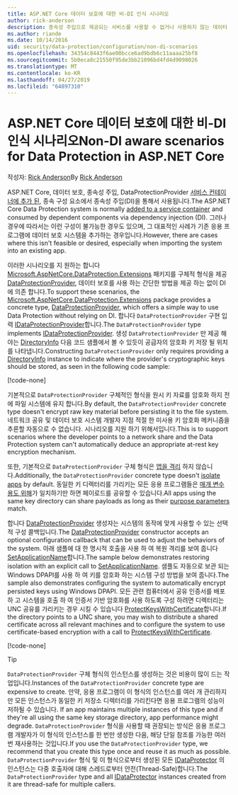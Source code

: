 ```yaml
---
title: ASP.NET Core 데이터 보호에 대한 비-DI 인식 시나리오
author: rick-anderson
description: 종속성 주입으로 제공되는 서비스를 사용할 수 없거나 사용하지 않는 데이터 보호 시나리오를 지원하는 방법에 대해 알아봅니다.
ms.author: riande
ms.date: 10/14/2016
uid: security/data-protection/configuration/non-di-scenarios
ms.openlocfilehash: 34354c8443f6ae00bcce6ad9bdb6c11aaaa25bf8
ms.sourcegitcommit: 5b0eca8c21550f95de3bb21096bd4fd4d9098026
ms.translationtype: MT
ms.contentlocale: ko-KR
ms.lasthandoff: 04/27/2019
ms.locfileid: "64897310"
---
```

# <a name="non-di-aware-scenarios-for-data-protection-in-aspnet-core"></a><span data-ttu-id="5af97-103">ASP.NET Core 데이터 보호에 대한 비-DI 인식 시나리오</span><span class="sxs-lookup"><span data-stu-id="5af97-103">Non-DI aware scenarios for Data Protection in ASP.NET Core</span></span>

<span data-ttu-id="5af97-104">작성자: [Rick Anderson](https://twitter.com/RickAndMSFT)</span><span class="sxs-lookup"><span data-stu-id="5af97-104">By [Rick Anderson](https://twitter.com/RickAndMSFT)</span></span>

<span data-ttu-id="5af97-105">ASP.NET Core, 데이터 보호, 종속성 주입, DataProtectionProvider [서비스 컨테이너에 추가 된](xref:security/data-protection/consumer-apis/overview), 종속 구성 요소에서 종속성 주입(DI)을 통해서 사용됩니다.</span><span class="sxs-lookup"><span data-stu-id="5af97-105">The ASP.NET Core Data Protection system is normally [added to a service container](xref:security/data-protection/consumer-apis/overview) and consumed by dependent components via dependency injection (DI).</span></span> <span data-ttu-id="5af97-106">그러나 경우에 따라서는 이런 구성이 불가능한 경우도 있으며, 그 대표적인 사례가 기존 응용 프로그램에 데이터 보호 시스템을 추가하는 경우입니다.</span><span class="sxs-lookup"><span data-stu-id="5af97-106">However, there are cases where this isn't feasible or desired, especially when importing the system into an existing app.</span></span>

<span data-ttu-id="5af97-107">이러한 시나리오를 지 원하는 합니다 [Microsoft.AspNetCore.DataProtection.Extensions](https://www.nuget.org/packages/Microsoft.AspNetCore.DataProtection.Extensions/) 패키지를 구체적 형식을 제공 [DataProtectionProvider](/dotnet/api/Microsoft.AspNetCore.DataProtection.DataProtectionProvider), 데이터 보호를 사용 하는 간단한 방법을 제공 하는 없이 DI에 의존 합니다.</span><span class="sxs-lookup"><span data-stu-id="5af97-107">To support these scenarios, the [Microsoft.AspNetCore.DataProtection.Extensions](https://www.nuget.org/packages/Microsoft.AspNetCore.DataProtection.Extensions/) package provides a concrete type, [DataProtectionProvider](/dotnet/api/Microsoft.AspNetCore.DataProtection.DataProtectionProvider), which offers a simple way to use Data Protection without relying on DI.</span></span> <span data-ttu-id="5af97-108">합니다 `DataProtectionProvider` 구현 입력 [IDataProtectionProvider](/dotnet/api/microsoft.aspnetcore.dataprotection.idataprotectionprovider)합니다.</span><span class="sxs-lookup"><span data-stu-id="5af97-108">The `DataProtectionProvider` type implements [IDataProtectionProvider](/dotnet/api/microsoft.aspnetcore.dataprotection.idataprotectionprovider).</span></span> <span data-ttu-id="5af97-109">생성 `DataProtectionProvider` 만 제공 해야는 [DirectoryInfo](/dotnet/api/system.io.directoryinfo) 다음 코드 샘플에서 볼 수 있듯이 공급자의 암호화 키 저장 될 위치를 나타냅니다.</span><span class="sxs-lookup"><span data-stu-id="5af97-109">Constructing `DataProtectionProvider` only requires providing a [DirectoryInfo](/dotnet/api/system.io.directoryinfo) instance to indicate where the provider's cryptographic keys should be stored, as seen in the following code sample:</span></span>

[!code-none[](non-di-scenarios/_static/nodisample1.cs)]

<span data-ttu-id="5af97-110">기본적으로 `DataProtectionProvider` 구체적인 형식을 원시 키 자료를 암호화 하지 전에 파일 시스템에 유지 합니다.</span><span class="sxs-lookup"><span data-stu-id="5af97-110">By default, the `DataProtectionProvider` concrete type doesn't encrypt raw key material before persisting it to the file system.</span></span> <span data-ttu-id="5af97-111">네트워크 공유 및 데이터 보호 시스템 개발자 지점 적절 한 미사용 키 암호화 메커니즘을 추론할 자동으로 수 없습니다. 시나리오를 지원 하기 위해서입니다.</span><span class="sxs-lookup"><span data-stu-id="5af97-111">This is to support scenarios where the developer points to a network share and the Data Protection system can't automatically deduce an appropriate at-rest key encryption mechanism.</span></span>

<span data-ttu-id="5af97-112">또한, 기본적으로 `DataProtectionProvider` 구체 형식은 [앱을 격리](xref:security/data-protection/configuration/overview#per-application-isolation) 하지 않습니다.</span><span class="sxs-lookup"><span data-stu-id="5af97-112">Additionally, the `DataProtectionProvider` concrete type doesn't [isolate apps](xref:security/data-protection/configuration/overview#per-application-isolation) by default.</span></span> <span data-ttu-id="5af97-113">동일한 키 디렉터리를 가리키는 모든 응용 프로그램들은 [매개 변수 용도 위해](xref:security/data-protection/consumer-apis/purpose-strings)가 일치하기만 하면 페이로드를 공유할 수 있습니다.</span><span class="sxs-lookup"><span data-stu-id="5af97-113">All apps using the same key directory can share payloads as long as their [purpose parameters](xref:security/data-protection/consumer-apis/purpose-strings) match.</span></span>

<span data-ttu-id="5af97-114">합니다 [DataProtectionProvider](/dotnet/api/microsoft.aspnetcore.dataprotection.dataprotectionprovider) 생성자는 시스템의 동작에 맞게 사용할 수 있는 선택적 구성 콜백입니다.</span><span class="sxs-lookup"><span data-stu-id="5af97-114">The [DataProtectionProvider](/dotnet/api/microsoft.aspnetcore.dataprotection.dataprotectionprovider) constructor accepts an optional configuration callback that can be used to adjust the behaviors of the system.</span></span> <span data-ttu-id="5af97-115">아래 샘플에 대 한 명시적 호출을 사용 하 여 복원 격리를 보여 줍니다 [SetApplicationName](/dotnet/api/microsoft.aspnetcore.dataprotection.dataprotectionbuilderextensions.setapplicationname)합니다.</span><span class="sxs-lookup"><span data-stu-id="5af97-115">The sample below demonstrates restoring isolation with an explicit call to [SetApplicationName](/dotnet/api/microsoft.aspnetcore.dataprotection.dataprotectionbuilderextensions.setapplicationname).</span></span> <span data-ttu-id="5af97-116">샘플도 자동으로 보관 되는 Windows DPAPI를 사용 하 여 키를 암호화 하는 시스템 구성 방법을 보여 줍니다.</span><span class="sxs-lookup"><span data-stu-id="5af97-116">The sample also demonstrates configuring the system to automatically encrypt persisted keys using Windows DPAPI.</span></span> <span data-ttu-id="5af97-117">모든 관련 컴퓨터에서 공유 인증서를 배포 하 고 시스템을 호출 하 여 인증서 기반 암호화를 사용 하도록 구성 하려면 디렉터리는 UNC 공유를 가리키는 경우 시킬 수 있습니다 [ProtectKeysWithCertificate](/dotnet/api/microsoft.aspnetcore.dataprotection.dataprotectionbuilderextensions.protectkeyswithcertificate)합니다.</span><span class="sxs-lookup"><span data-stu-id="5af97-117">If the directory points to a UNC share, you may wish to distribute a shared certificate across all relevant machines and to configure the system to use certificate-based encryption with a call to [ProtectKeysWithCertificate](/dotnet/api/microsoft.aspnetcore.dataprotection.dataprotectionbuilderextensions.protectkeyswithcertificate).</span></span>

[!code-none[](non-di-scenarios/_static/nodisample2.cs)]

> [!TIP]
> <span data-ttu-id="5af97-118">`DataProtectionProvider` 구체 형식의 인스턴스를 생성하는 것은 비용이 많이 드는 작업입니다.</span><span class="sxs-lookup"><span data-stu-id="5af97-118">Instances of the `DataProtectionProvider` concrete type are expensive to create.</span></span> <span data-ttu-id="5af97-119">만약, 응용 프로그램이 이 형식의 인스턴스를 여러 개 관리하지만 모든 인스턴스가 동일한 키 저장소 디렉터리를 가리킨다면 응용 프로그램의 성능이 저하될 수 있습니다. </span><span class="sxs-lookup"><span data-stu-id="5af97-119">If an app maintains multiple instances of this type and if they're all using the same key storage directory, app performance might degrade.</span></span> <span data-ttu-id="5af97-120">`DataProtectionProvider` 형식을 사용할 때 권장되는 방식은 응용 프로그램 개발자가 이 형식의 인스턴스를 한 번만 생성한 다음, 해당 단일 참조를 가능한 여러 번 재사용하는 것입니다.</span><span class="sxs-lookup"><span data-stu-id="5af97-120">If you use the `DataProtectionProvider` type, we recommend that you create this type once and reuse it as much as possible.</span></span> <span data-ttu-id="5af97-121">`DataProtectionProvider` 형식 및 이 형식으로부터 생성된 모든 [IDataProtector](/dotnet/api/microsoft.aspnetcore.dataprotection.idataprotector) 의 인스턴스는 다중 호출자에 대해 스레드로부터 안전(Thread-Safe)합니다.</span><span class="sxs-lookup"><span data-stu-id="5af97-121">The `DataProtectionProvider` type and all [IDataProtector](/dotnet/api/microsoft.aspnetcore.dataprotection.idataprotector) instances created from it are thread-safe for multiple callers.</span></span>
